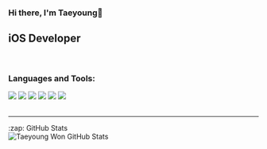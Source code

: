 ### Hi there, I'm Taeyoung👋

## iOS Developer

<br />

### Languages and Tools:

<img src="https://img.shields.io/badge/Swift-F05138?style=flat&logo=swift&logoColor=white" />
<img src="https://img.shields.io/badge/SwiftUI-0D0D0D?style=flat&logo=swift&logoColor=blue" />
<img src="https://img.shields.io/badge/Xcode-147EFB?style=flat&logo=Xcode&logoColor=white" />
<img src="https://img.shields.io/badge/Vapor-0D0D0D?style=flat&logo=Vapor&logoColor=white" />
<img src="https://img.shields.io/badge/Terminal-000000?style=flat&logo=Iterm2&logoColor=white" />
<img src="https://img.shields.io/badge/GitHub-181717?style=flat&logo=github&logoColor=white" />


<br />
<br />

---

  <summary>:zap: GitHub Stats</summary>

  <img align="left" alt="Taeyoung Won GitHub Stats" src="https://github-readme-stats.vercel.app/api?username=wontaeyoung" />
